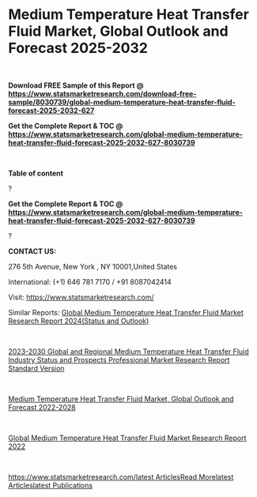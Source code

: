 <h1>Medium Temperature Heat Transfer Fluid Market, Global Outlook and Forecast 2025-2032</h1><br/><p><strong>Download FREE Sample of this Report @ <a href="https://www.statsmarketresearch.com/download-free-sample/8030739/global-medium-temperature-heat-transfer-fluid-forecast-2025-2032-627">https://www.statsmarketresearch.com/download-free-sample/8030739/global-medium-temperature-heat-transfer-fluid-forecast-2025-2032-627</a></strong></p>
 
 
 
 <div><b>Get the Complete Report & TOC @ <a href="https://www.statsmarketresearch.com/global-medium-temperature-heat-transfer-fluid-forecast-2025-2032-627-8030739">https://www.statsmarketresearch.com/global-medium-temperature-heat-transfer-fluid-forecast-2025-2032-627-8030739</a></b></div>
 
 
 
 <p><br />
 
 <b>Table of content</b></p>
 
 
 
 <p>? </p>
 
 
 
 <div><b>Get the Complete Report & TOC @ <a href="https://www.statsmarketresearch.com/global-medium-temperature-heat-transfer-fluid-forecast-2025-2032-627-8030739">https://www.statsmarketresearch.com/global-medium-temperature-heat-transfer-fluid-forecast-2025-2032-627-8030739</a></b></div>
 
 
 
 <p>? </p>
 
 
 
 <p><b>CONTACT US:</b><br />
 
 276 5th Avenue, New York , NY 10001,United States<br />
 
 International: (+1) 646 781 7170 / +91 8087042414<br />
 
 Visit: <a href="https://www.statsmarketresearch.com/">https://www.statsmarketresearch.com/</a><br />
 
 Similar Reports: <a href="https://www.statsmarketresearch.com/global-medium-temperature-heat-transfer-fluid-forecast-2025-2032-627-8030739">Global Medium Temperature Heat Transfer Fluid Market Research Report 2024(Status and Outlook)</a><br />
 
 <br />
 
 <a href="https://www.statsmarketresearch.com/global-medium-temperature-heat-transfer-fluid-forecast-2025-2032-627-8030739">2023-2030 Global and Regional Medium Temperature Heat Transfer Fluid Industry Status and Prospects Professional Market Research Report Standard Version</a><br />
 
 <br />
 
 <a href="https://www.statsmarketresearch.com/global-medium-temperature-heat-transfer-fluid-forecast-2025-2032-627-8030739">Medium Temperature Heat Transfer Fluid Market, Global Outlook and Forecast 2022-2028</a><br />
 
 <br />
 
 <a href="https://www.statsmarketresearch.com/global-medium-temperature-heat-transfer-fluid-forecast-2025-2032-627-8030739">Global Medium Temperature Heat Transfer Fluid Market Research Report 2022</a><br />
 
 <br />
 
 <a href="https://gyeongbokgung.com">https://www.statsmarketresearch.com/</a><a href="https://hallyeomaritime.com">latest Articles</a><a href="https://jingwansa.com">Read More</a><a href="https://nguoiviet.jp/">latest Articles</a><a href="https://www.intelmarketresearch.com/">latest Publications</a></p>